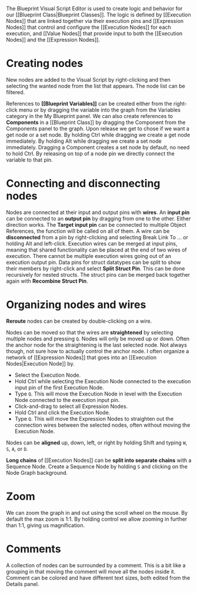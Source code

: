 The Blueprint Visual Script Editor is used to create logic and behavior for our [[Blueprint Class|Blueprint Classes]].
The logic is defined by [[Execution Nodes]] that are linked together via their execution pins and [[Expression Nodes]] that control and configure the [[Execution Nodes]] for each execution, and [[Value Nodes]] that provide input to both the [[Execution Nodes]] and the [[Expression Nodes]].

# Creating nodes
New nodes are added to the Visual Script by right-clicking and then selecting the wanted node from the list that appears.
The node list can be filtered.

References to **[[Blueprint Variables]]** can be created either from the right-click menu or by dragging the variable into the graph from the Variables category in the My Blueprint panel.
We can also create references to **Components** in a [[Blueprint Class]] by dragging the Component from the Components panel to the graph.
Upon release we get to chose if we want a get node or a set node.
By holding Ctrl while dragging we create a get node immediately.
By holding Alt while dragging we create a set node immediately.
Dragging a Component creates a set node by default, no need to hold Ctrl.
By releasing on top of a node pin we directly connect the variable to that pin.

# Connecting and disconnecting nodes
Nodes are connected at their input and output pins with **wires**.
An **input pin** can be connected to an **output pin** by dragging from one to the other.
Either direction works.
The **Target input pin** can be connected to multiple Object References, the function will be called on all of them.
A wire can be **disconnected** from a pin by right-clicking and selecting Break Link To ... or holding Alt and left-click.
Execution wires can be merged at input pins, meaning that shared functionality can be placed at the end of two wires of execution.
There cannot be multiple execution wires going out of an execution output pin.
Data pins for struct datatypes can be split to show their members by right-click and select **Split Struct Pin**.
This can be done recursively for nested structs.
The struct pins can be merged back together again with **Recombine Struct Pin**.

# Organizing nodes and wires
**Reroute** nodes can be created by double-clicking on a wire.

Nodes can be moved so that the wires are **straightened** by selecting multiple nodes and pressing `Q`.
Nodes will only be moved up or down.
Often the anchor node for the straightening is the last selected node.
Not always though, not sure how to actually control the anchor node.
I often organize a network of [[Expression Nodes]] that goes into an [[Execution Nodes|Execution Node]] by.
- Select the Execution Node.
- Hold Ctrl while selecting the Execution Node connected to the execution input pin of the first Execution Node.
- Type `Q`. This will move the Execution Node in level with the Execution Node connected to the execution input pin.
- Click-and-drag to select all Expression Nodes.
- Hold Ctrl and click the Execution Node.
- Type `Q`. This will move the Expression Nodes to straighten out the connection wires between the selected nodes, often without moving the Execution Node.

Nodes can be **aligned** up, down, left, or right by holding Shift and typing `W`, `S`, `A`, or `D`.

**Long chains** of [[Execution Nodes]] can be **split into separate chains** with a Sequence Node.
Create a Sequence Node by holding `S` and clicking on the Node Graph background.

# Zoom
We can zoom the graph in and out using the scroll wheel on the mouse.
By default the max zoom is 1:1.
By holding control we allow zooming in further than 1:1, giving us magnification.

# Comments
A collection of nodes can be surrounded by a comment.
This is a bit like a grouping in that moving the comment will move all the nodes inside it.
Comment can be colored and have different text sizes, both edited from the Details panel.
